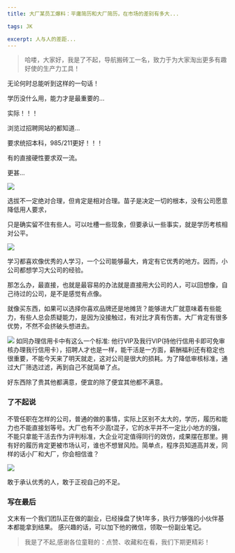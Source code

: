 ```yaml
---
title: 大厂某员工爆料：平庸简历和大厂简历，在市场的差别有多大...

tags: JK

excerpt: 人与人的差距...
---
```

> 哈喽，大家好，我是了不起，导航搬砖工一名，致力于为大家淘出更多有趣好使的生产力工具！

无论何时总能听到这样的一句话！

学历没什么用，能力才是最重要的...

实际！！！

浏览过招聘网站的都知道...

要求统招本科，985/211更好！！！

有的直接硬性要求双一流。

更甚...

![](https://navtool.gitee.io/blog/assets/imgs/20230315/1-1.png)

选拔不一定绝对合理，但肯定是相对合理。苗子是决定一切的根本，没有公司愿意降低用人要求，

只是确实留不住有些人。可以吐槽一些现象，但要承认一些事实，就是学历考核相对公平。

![](https://navtool.gitee.io/blog/assets/imgs/20230315/1-2.png)

学习都喜欢像优秀的人学习，一个公司能够最大，肯定有它优秀的地方。因而，小公司都想学习大公司的经验。

那怎么办，最直接，也就是最容易的办法就是直接用大公司的人，可以回想像，自己待过的公司，是不是感觉有点像。

就像买东西，如果可以选择你喜欢品牌还是地摊货？能够进大厂就意味着有些能力，有些人总会质疑能力，是因为没接触过，有对比才真有伤害。大厂肯定有很多优势，不然不会挤破头想进去。

![](https://navtool.gitee.io/blog/assets/imgs/20230315/1-3.png)
如同办理信用卡中有这么一个标准: 他行VIP及我行VIP(持他行信用卡即可免审核办理我行信用卡），招聘人才也是一样，能干活是一方面，薪酬福利还有稳定也很重要，不能今天来了明天就走，这对公司是很大的损耗。为了降低审核标准，通过大厂筛选过滤，再到自己不就简单了点。

好东西除了贵其他都满意，便宜的除了便宜其他都不满意。

### 了不起说

不管任职在怎样的公司，普通的做的事情，实际上区别不太大的，学历，履历和能力也不能直接划等号。大厂也有不少高t混子，它的水平并不一定比小地方的强，不能只拿能干活去作为评判标准，大企业可定值得同行的效仿，成果摆在那里。拥有好的履历肯定更被市场认可，谁也不想冒风险。简单点，程序员知道高并发，同样的话小厂和大厂，你会相信谁？

![](https://navtool.gitee.io/blog/assets/imgs/20230315/1-4.png)

敢于承认优秀的人，敢于正视自己的不足。


### 写在最后
文末有一个我们团队正在做的副业，已经操盘了快1年多，执行力够强的小伙伴基本都能拿到结果。
感兴趣的话，可以加下他的微信，领取一份副业笔记。


> 我是了不起,感谢各位童鞋的：点赞、收藏和在看，我们下期更精彩！
